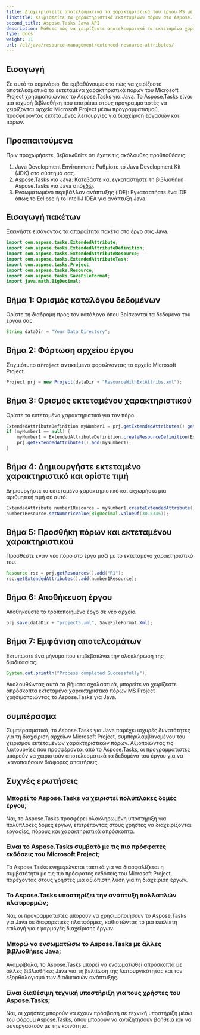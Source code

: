 ```yaml
---
title: Διαχειριστείτε αποτελεσματικά τα χαρακτηριστικά του έργου MS με το Aspose.Tasks
linktitle: Χειριστείτε τα χαρακτηριστικά εκτεταμένων πόρων στο Aspose.Tasks
second_title: Aspose.Tasks Java API
description: Μάθετε πώς να χειρίζεστε αποτελεσματικά τα εκτεταμένα χαρακτηριστικά πόρων του Microsoft Project χρησιμοποιώντας το Aspose.Tasks για Java. Εύκολα βήματα και ολοκληρωμένος οδηγός.
type: docs
weight: 11
url: /el/java/resource-management/extended-resource-attributes/
---
```

## Εισαγωγή
Σε αυτό το σεμινάριο, θα εμβαθύνουμε στο πώς να χειρίζεστε αποτελεσματικά τα εκτεταμένα χαρακτηριστικά πόρων του Microsoft Project χρησιμοποιώντας το Aspose.Tasks για Java. Το Aspose.Tasks είναι μια ισχυρή βιβλιοθήκη που επιτρέπει στους προγραμματιστές να χειρίζονται αρχεία Microsoft Project μέσω προγραμματισμού, προσφέροντας εκτεταμένες λειτουργίες για διαχείριση εργασιών και πόρων.
## Προαπαιτούμενα
Πριν προχωρήσετε, βεβαιωθείτε ότι έχετε τις ακόλουθες προϋποθέσεις:
1. Java Development Environment: Ρυθμίστε το Java Development Kit (JDK) στο σύστημά σας.
2.  Aspose.Tasks για Java: Κατεβάστε και εγκαταστήστε τη βιβλιοθήκη Aspose.Tasks για Java από[εδώ](https://releases.aspose.com/tasks/java/).
3. Ενσωματωμένο περιβάλλον ανάπτυξης (IDE): Εγκαταστήστε ένα IDE όπως το Eclipse ή το IntelliJ IDEA για ανάπτυξη Java.

## Εισαγωγή πακέτων
Ξεκινήστε εισάγοντας τα απαραίτητα πακέτα στο έργο σας Java. 
```java
import com.aspose.tasks.ExtendedAttribute;
import com.aspose.tasks.ExtendedAttributeDefinition;
import com.aspose.tasks.ExtendedAttributeResource;
import com.aspose.tasks.ExtendedAttributeTask;
import com.aspose.tasks.Project;
import com.aspose.tasks.Resource;
import com.aspose.tasks.SaveFileFormat;
import java.math.BigDecimal;
```
## Βήμα 1: Ορισμός καταλόγου δεδομένων
Ορίστε τη διαδρομή προς τον κατάλογο όπου βρίσκονται τα δεδομένα του έργου σας.
```java
String dataDir = "Your Data Directory";
```
## Βήμα 2: Φόρτωση αρχείου έργου
 Στιγμιότυπο α`Project` αντικείμενο φορτώνοντας το αρχείο Microsoft Project.
```java
Project prj = new Project(dataDir + "ResourceWithExtAttribs.xml");
```
## Βήμα 3: Ορισμός εκτεταμένου χαρακτηριστικού
Ορίστε το εκτεταμένο χαρακτηριστικό για τον πόρο.
```java
ExtendedAttributeDefinition myNumber1 = prj.getExtendedAttributes().getById((int) ExtendedAttributeTask.Number1);
if (myNumber1 == null) {
    myNumber1 = ExtendedAttributeDefinition.createResourceDefinition(ExtendedAttributeResource.Number1, "Age");
    prj.getExtendedAttributes().add(myNumber1);
}
```
## Βήμα 4: Δημιουργήστε εκτεταμένο χαρακτηριστικό και ορίστε τιμή
Δημιουργήστε το εκτεταμένο χαρακτηριστικό και εκχωρήστε μια αριθμητική τιμή σε αυτό.
```java
ExtendedAttribute number1Resource = myNumber1.createExtendedAttribute();
number1Resource.setNumericValue(BigDecimal.valueOf(30.5345));
```
## Βήμα 5: Προσθήκη πόρων και εκτεταμένου χαρακτηριστικού
Προσθέστε έναν νέο πόρο στο έργο μαζί με το εκτεταμένο χαρακτηριστικό του.
```java
Resource rsc = prj.getResources().add("R1");
rsc.getExtendedAttributes().add(number1Resource);
```
## Βήμα 6: Αποθήκευση έργου
Αποθηκεύστε το τροποποιημένο έργο σε νέο αρχείο.
```java
prj.save(dataDir + "project5.xml", SaveFileFormat.Xml);
```
## Βήμα 7: Εμφάνιση αποτελεσμάτων
Εκτυπώστε ένα μήνυμα που επιβεβαιώνει την ολοκλήρωση της διαδικασίας.
```java
System.out.println("Process completed Successfully");
```
Ακολουθώντας αυτά τα βήματα σχολαστικά, μπορείτε να χειρίζεστε απρόσκοπτα εκτεταμένα χαρακτηριστικά πόρων MS Project χρησιμοποιώντας το Aspose.Tasks για Java.

## συμπέρασμα
Συμπερασματικά, το Aspose.Tasks για Java παρέχει ισχυρές δυνατότητες για τη διαχείριση αρχείων Microsoft Project, συμπεριλαμβανομένου του χειρισμού εκτεταμένων χαρακτηριστικών πόρων. Αξιοποιώντας τις λειτουργίες που προσφέρονται από το Aspose.Tasks, οι προγραμματιστές μπορούν να χειριστούν αποτελεσματικά τα δεδομένα του έργου για να ικανοποιήσουν διάφορες απαιτήσεις.
## Συχνές ερωτήσεις
### Μπορεί το Aspose.Tasks να χειριστεί πολύπλοκες δομές έργου;
Ναι, το Aspose.Tasks προσφέρει ολοκληρωμένη υποστήριξη για πολύπλοκες δομές έργων, επιτρέποντας στους χρήστες να διαχειρίζονται εργασίες, πόρους και χαρακτηριστικά απρόσκοπτα.
### Είναι το Aspose.Tasks συμβατό με τις πιο πρόσφατες εκδόσεις του Microsoft Project;
Το Aspose.Tasks ενημερώνεται τακτικά για να διασφαλίζεται η συμβατότητα με τις πιο πρόσφατες εκδόσεις του Microsoft Project, παρέχοντας στους χρήστες μια αξιόπιστη λύση για τη διαχείριση έργων.
### Το Aspose.Tasks υποστηρίζει την ανάπτυξη πολλαπλών πλατφορμών;
Ναι, οι προγραμματιστές μπορούν να χρησιμοποιήσουν το Aspose.Tasks για Java σε διαφορετικές πλατφόρμες, καθιστώντας το μια ευέλικτη επιλογή για εφαρμογές διαχείρισης έργων.
### Μπορώ να ενσωματώσω το Aspose.Tasks με άλλες βιβλιοθήκες Java;
Αναμφίβολα, το Aspose.Tasks μπορεί να ενσωματωθεί απρόσκοπτα με άλλες βιβλιοθήκες Java για τη βελτίωση της λειτουργικότητας και τον εξορθολογισμό των διαδικασιών ανάπτυξης.
### Είναι διαθέσιμη τεχνική υποστήριξη για τους χρήστες του Aspose.Tasks;
Ναι, οι χρήστες μπορούν να έχουν πρόσβαση σε τεχνική υποστήριξη μέσω του φόρουμ Aspose.Tasks, όπου μπορούν να αναζητήσουν βοήθεια και να συνεργαστούν με την κοινότητα.